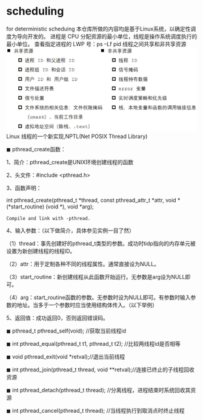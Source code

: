 # scheduling
for deterministic scheduing
本仓库所做的内容均是基于Linux系统，以确定性调度为导向开发的。 进程是 CPU 分配资源的最小单位，线程是操作系统调度执行的最小单位。 
查看指定进程的 LWP 号：ps –Lf pid
线程之间共享和非共享资源
![alt text](image.png)
 Linux 线程的一个新实现,NPTL(Net POSIX Thread Library)

◼ 
pthread_create函数：

1、简介：pthread_create是UNIX环境创建线程的函数

2、头文件：#include <pthread.h>

3、函数声明：

int pthread_create(pthread_t *thread, const pthread_attr_t *attr,
                          void *(*start_routine) (void *), void *arg);

    Compile and link with -pthread.

4、输入参数：（以下做简介，具体参见实例一目了然）

（1）thread：事先创建好的pthread_t类型的参数。成功时tidp指向的内存单元被设置为新创建线程的线程ID。

（2）attr：用于定制各种不同的线程属性。通常直接设为NULL。

（3）start_routine：新创建线程从此函数开始运行。无参数是arg设为NULL即可。

（4）arg：start_routine函数的参数。无参数时设为NULL即可。有参数时输入参数的地址。当多于一个参数时应当使用结构体传入。（以下举例）

5、返回值：成功返回0，否则返回错误码。

◼ pthread_t pthread_self(void); //获取当前线程id

◼ int pthread_equal(pthread_t t1, pthread_t t2); //比较两线程id是否相等

◼ void pthread_exit(void *retval);//退出当前线程

◼ int pthread_join(pthread_t thread, void **retval);//连接已终止的子线程回收资源

◼ int pthread_detach(pthread_t thread); //分离线程，进程结束时系统回收其资源

◼ int pthread_cancel(pthread_t thread); //当线程执行到取消点时终止线程